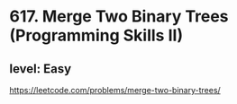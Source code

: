 # 617. Merge Two Binary Trees (Programming Skills II)
## level: Easy

https://leetcode.com/problems/merge-two-binary-trees/
